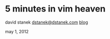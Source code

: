 # 5 minutes in vim heaven #


david stanek <dstanek@dstanek.com>
[blog](http://traceback.org)

may 1, 2012
